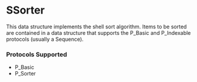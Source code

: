 # SSorter

This data structure implements the shell sort algorithm. Items to be sorted are contained in a data structure that supports the P_Basic and P_Indexable protocols (usually a Sequence). 

### Protocols Supported

- P_Basic
- P_Sorter
